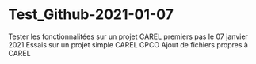 # Test_Github-2021-01-07
Tester les fonctionnalitées sur un projet CAREL
premiers pas le 07 janvier 2021
Essais sur un projet simple CAREL CPCO
Ajout de fichiers propres à CAREL
